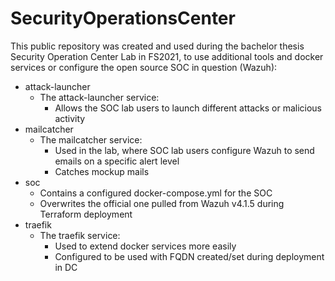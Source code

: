 # SecurityOperationsCenter

This public repository was created and used during the bachelor thesis Security Operation Center Lab in FS2021, to use additional tools and docker services or configure the open source SOC in question (Wazuh):

- attack-launcher
  - The attack-launcher service:
    - Allows the SOC lab users to launch different attacks or malicious activity
- mailcatcher
  - The mailcatcher service:
    - Used in the lab, where SOC lab users configure Wazuh to send emails on a specific alert level
    - Catches mockup mails
- soc
  - Contains a configured docker-compose.yml for the SOC
  - Overwrites the official one pulled from Wazuh v4.1.5 during Terraform deployment
- traefik
  - The traefik service:
    - Used to extend docker services more easily
    - Configured to be used with FQDN created/set during deployment in DC